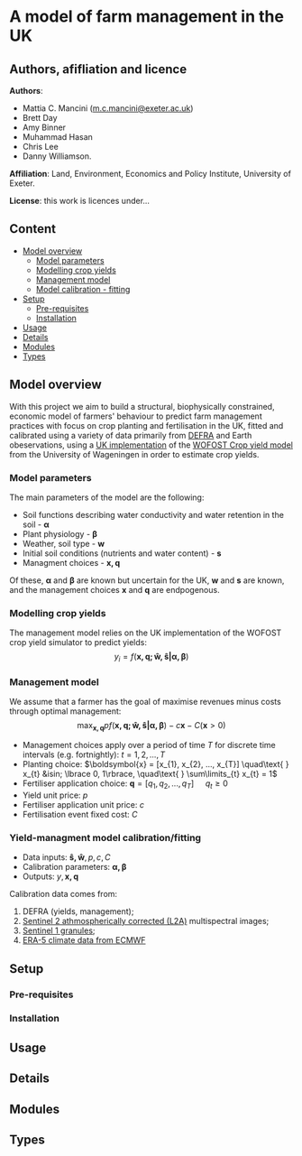 # A model of farm management in the UK

## Authors, afifliation and licence
**Authors**: 
- Mattia C. Mancini (m.c.mancini@exeter.ac.uk)
- Brett Day
- Amy Binner
- Muhammad Hasan
- Chris Lee
- Danny Williamson. 

**Affiliation**: Land, Environment, Economics and Policy Institute, University of Exeter.

**License**: this work is licences under...

## Content
- [Model overview](#model-overview)
    - [Model parameters](#model-parameters)
    - [Modelling crop yields](#modelling-crop-yields)
    - [Management model](#management-model)
    - [Model calibration - fitting](#yield-managment-model-calibrationfitting)
- [Setup](#setup)
    - [Pre-requisites](#pre-requisites)
    - [Installation](#installation)
- [Usage](#usage)
- [Details](#details)
- [Modules](#modules)
- [Types](#types)

## Model overview
With this project we aim to build a structural, biophysically constrained, economic model of farmers' behaviour to predict farm management practices with focus on crop planting and fertilisation in the UK, fitted and calibrated using a variety of data primarily from [DEFRA](https://www.gov.uk/government/organisations/department-for-environment-food-rural-affairs) and Earth obeservations, using a [UK implementation](https://github.com/mcmancini/UkWofost) of the [WOFOST Crop yield model](https://www.wur.nl/en/research-results/research-institutes/environmental-research/facilities-tools/software-models-and-databases/wofost.htm) from the University of Wageningen in order to estimate crop yields.

### Model parameters
The main parameters of the model are the following:
- Soil functions describing water conductivity and water retention in the soil - $\boldsymbol{\alpha}$
- Plant physiology - $\boldsymbol{\beta}$
- Weather, soil type - $\boldsymbol{w}$
- Initial soil conditions (nutrients and water content) - $\boldsymbol{s}$
- Managment choices - $\boldsymbol{x, q}$

Of these, $\boldsymbol{\alpha}$ and $\boldsymbol{\beta}$ are known but uncertain for the UK, $\boldsymbol{w}$ and $\boldsymbol{s}$ are known, and the management choices $\boldsymbol{x}$ and $\boldsymbol{q}$ are endpogenous.
### Modelling crop yields
The management model relies on the UK implementation of the WOFOST crop yield simulator to predict yields:
$$y_{i} = f(\boldsymbol{x, q; \hat{w}, \hat{s} | \alpha, \beta})$$

### Management model
We assume that a farmer has the goal of maximise revenues minus costs through optimal management:
$$\max_{\boldsymbol{x, q}} pf(\boldsymbol{x, q; \hat{w}, \hat{s} | \alpha, \beta}) - c\boldsymbol{x} - C(\boldsymbol{x} > 0)$$
- Management choices apply over a period of time $T$ for discrete time intervals (e.g. fortnightly): $t = 1, 2, ..., T$
- Planting choice: $\boldsymbol{x} = [x_{1}, x_{2}, ..., x_{T}] \quad\text{      } x_{t} &isin; \lbrace 0, 1\rbrace, \quad\text{      } \sum\limits_{t} x_{t} = 1$
- Fertiliser application choice: $\boldsymbol{q} = [q_{1}, q_{2}, ..., q_{T}] \quad\text{      } q_{t}\geq 0$
- Yield unit price: $p$
- Fertiliser application unit price: $c$
- Fertilisation event fixed cost: $C$

### Yield-managment model calibration/fitting
- Data inputs: $\boldsymbol{\hat{s}, \hat{w}}, p, c, C$
- Calibration parameters: $\boldsymbol{\alpha, \beta}$
- Outputs: $y, \boldsymbol{x, q}$

Calibration data comes from:
1. DEFRA (yields, management);
2. [Sentinel 2 athmospherically corrected (L2A)](https://registry.opendata.aws/sentinel-2/) multispectral images;
3. [Sentinel 1 granules](https://search.asf.alaska.edu/#/);
4. [ERA-5 climate data from ECMWF](https://www.ecmwf.int/en/forecasts/datasets/reanalysis-datasets/era5)

## Setup

### Pre-requisites

### Installation

## Usage

## Details

## Modules

## Types
